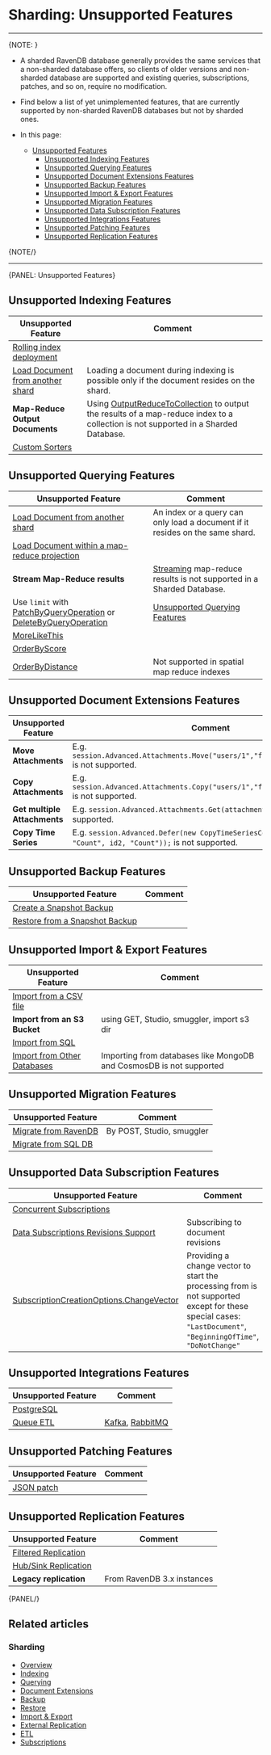 ﻿# Sharding: Unsupported Features
---

{NOTE: }

* A sharded RavenDB database generally provides the same services that 
  a non-sharded database offers, so clients of older versions and non-sharded 
  database are supported and existing queries, subscriptions, patches, 
  and so on, require no modification.  
* Find below a list of yet unimplemented features, that are currently 
  supported by non-sharded RavenDB databases but not by sharded ones.  
  
* In this page:  
   * [Unsupported Features](../sharding/unsupported#unsupported-features)  
      * [Unsupported Indexing Features](../sharding/unsupported#unsupported-indexing-features)  
      * [Unsupported Querying Features](../sharding/unsupported#unsupported-querying-features)  
      * [Unsupported Document Extensions Features](../sharding/unsupported#unsupported-document-extensions-features)  
      * [Unsupported Backup Features](../sharding/unsupported#unsupported-backup-features)  
      * [Unsupported Import & Export Features](../sharding/unsupported#unsupported-import--export-features)  
      * [Unsupported Migration Features](../sharding/unsupported#unsupported-migration-features)  
      * [Unsupported Data Subscription Features](../sharding/unsupported#unsupported-data-subscription-features)  
      * [Unsupported Integrations Features](../sharding/unsupported#unsupported-integrations-features)  
      * [Unsupported Patching Features](../sharding/unsupported#unsupported-patching-features)  
      * [Unsupported Replication Features](../sharding/unsupported#unsupported-replication-features)  
  
{NOTE/}

---
{PANEL: Unsupported Features}

## Unsupported Indexing Features

| Unsupported Feature | Comment |
| ------------- | ------------- |
| [Rolling index deployment](../indexes/rolling-index-deployment) |  |
| [Load Document from another shard](../sharding/indexing#unsupported-indexing-features) | Loading a document during indexing is possible only if the document resides on the shard. |
| **Map-Reduce Output Documents** | Using [OutputReduceToCollection](../indexes/map-reduce-indexes#map-reduce-output-documents) to output the results of a map-reduce index to a collection is not supported in a Sharded Database. |
| [Custom Sorters](../indexes/querying/sorting#creating-a-custom-sorter) |  |

## Unsupported Querying Features

| Unsupported Feature | Comment |
| ------------- | ------------- |
| [Load Document from another shard](../sharding/indexing#unsupported-indexing-features) | An index or a query can only load a document if it resides on the same shard. |
| [Load Document within a map-reduce projection](../sharding/querying#projection) |  |
| **Stream Map-Reduce results** | [Streaming](../client-api/session/querying/how-to-stream-query-results#stream-an-index-query) map-reduce results is not supported in a Sharded Database. |
| Use `limit` with [PatchByQueryOperation](../client-api/operations/patching/set-based#patchbyqueryoperation) or [DeleteByQueryOperation](../client-api/operations/delete-by-query) | [Unsupported Querying Features](../sharding/querying#unsupported-querying-features) |
| [MoreLikeThis](../client-api/session/querying/how-to-use-morelikethis) |  |
| [OrderByScore](../indexes/querying/sorting#ordering-by-score) |  |
| [OrderByDistance](../client-api/session/querying/how-to-query-a-spatial-index#orderbydistance) | Not supported in spatial map reduce indexes |

## Unsupported Document Extensions Features

| Unsupported Feature | Comment |
| ------------- | ------------- |
| **Move Attachments** | E.g. `session.Advanced.Attachments.Move("users/1","foo","users/2","bar");` is not supported. |
| **Copy Attachments** | E.g. `session.Advanced.Attachments.Copy("users/1","foo","users/2","bar");` is not supported. |
| **Get multiple Attachments** | E.g. `session.Advanced.Attachments.Get(attachmentNames)` is not supported. |
| **Copy Time Series** | E.g. `session.Advanced.Defer(new CopyTimeSeriesCommandData(id,  "Count", id2, "Count"));` is not supported. |

## Unsupported Backup Features

| Unsupported Feature | Comment |
| ------------- | ------------- |
| [Create a Snapshot Backup](../sharding/backup-and-restore/backup#backup-type) |  |
| [Restore from a Snapshot Backup](../sharding/backup-and-restore/restore#sharding-restore) |  |

## Unsupported Import & Export Features

| Unsupported Feature | Comment |
| ------------- | ------------- |
| [Import from a CSV file](../studio/database/tasks/import-data/import-from-csv) |  |
| **Import from an S3 Bucket** | using GET, Studio, smuggler, import s3 dir |
| [Import from SQL](../studio/database/tasks/import-data/import-from-sql) | |
| [Import from Other Databases](../studio/database/tasks/import-data/import-from-other) | Importing from databases like MongoDB and CosmosDB is not supported 

## Unsupported Migration Features

| Unsupported Feature | Comment |
| ------------- | ------------- |
| [Migrate from RavenDB](../studio/database/tasks/import-data/import-from-ravendb) | By POST, Studio, smuggler |
| [Migrate from SQL DB](../studio/database/tasks/import-data/import-from-sql) |  |

## Unsupported Data Subscription Features

| Unsupported Feature | Comment |
| ------------- | ------------- |
| [Concurrent Subscriptions](../client-api/data-subscriptions/concurrent-subscriptions) |  |
| [Data Subscriptions Revisions Support](../client-api/data-subscriptions/advanced-topics/subscription-with-revisioning) | Subscribing to document revisions |
| [SubscriptionCreationOptions.ChangeVector](../sharding/subscriptions#unsupported-features) | Providing a change vector to start the processing from is not supported <br> except for these special cases: <br> `"LastDocument"`, `"BeginningOfTime"`, `"DoNotChange"` |

## Unsupported Integrations Features

| Unsupported Feature | Comment |
| ------------- | ------------- |
| [PostgreSQL](../integrations/postgresql-protocol/overview) |  |
| [Queue ETL](../server/ongoing-tasks/etl/queue-etl/overview) | [Kafka](../server/ongoing-tasks/etl/queue-etl/kafka), [RabbitMQ](../server/ongoing-tasks/etl/queue-etl/rabbit-mq) |

## Unsupported Patching Features

| Unsupported Feature | Comment |
| ------------- | ------------- |
| [JSON patch](../client-api/operations/patching/json-patch-syntax) |  |

## Unsupported Replication Features

| Unsupported Feature | Comment |
| ------------- | ------------- |
| [Filtered Replication](../studio/database/tasks/ongoing-tasks/hub-sink-replication/overview#filtered-replication) |  |
| [Hub/Sink Replication](../studio/database/tasks/ongoing-tasks/hub-sink-replication/overview) |  |
| **Legacy replication** | From RavenDB 3.x instances |

{PANEL/}

## Related articles

### Sharding

- [Overview](../sharding/overview)  
- [Indexing](../sharding/indexing)  
- [Querying](../sharding/querying)  
- [Document Extensions](../sharding/document-extensions)  
- [Backup](../sharding/backup-and-restore/backup)  
- [Restore](../sharding/backup-and-restore/restore)  
- [Import & Export](../sharding/import-and-export)  
- [External Replication](../sharding/external-replication)  
- [ETL](../sharding/etl)  
- [Subscriptions](../sharding/subscriptions)  
